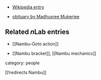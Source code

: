 
* [Wikipedia entry](http://en.wikipedia.org/wiki/Yoichiro_Nambu)

* [obituary by Madhusree Mukerjee](http://www.huffingtonpost.com/madhusree-mukerjee/the-passing-of-a-gentle-g_b_7827966.html)


## Related $n$Lab entries

* [[Nambu-Goto action]]

* [[Nambu bracket]], [[Nambu mechanics]]



category: people

[[!redirects Nambu]]